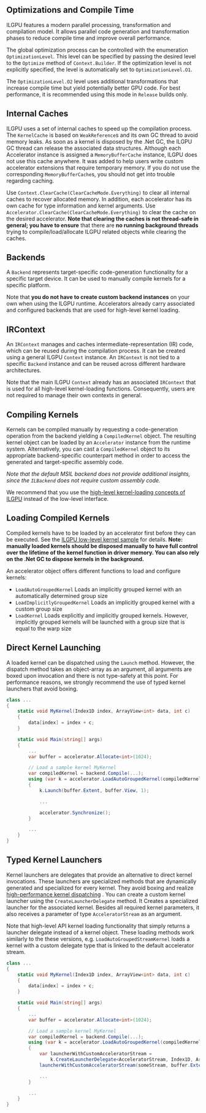 ## Optimizations and Compile Time

ILGPU features a modern parallel processing, transformation and compilation model.
It allows parallel code generation and transformation phases to reduce compile time and improve overall performance.

The global optimization process can be controlled with the enumeration `OptimizationLevel`.
This level can be specified by passing the desired level to the `Optimize` method of `Context.Builder`.
If the optimization level is not explicitly specified, the level is automatically set to `OptimizationLevel.O1`.

The `OptimizationLevel.O2` level uses additional transformations that increase compile time but yield potentially better
GPU code.
For best performance, it is recommended using this mode in `Release` builds only.

## Internal Caches

ILGPU uses a set of internal caches to speed up the compilation process.
The `KernelCache` is based on `WeakReference`s and its own GC thread to avoid memory leaks.
As soon as a kernel is disposed by the .Net GC, the ILGPU GC thread can release the associated data structures.
Although each Accelerator instance is assigned a `MemoryBufferCache` instance, ILGPU does not use this cache anywhere.
It was added to help users write custom accelerator extensions that require temporary memory.
If you do not use the corresponding `MemoryBufferCache`s, you should not get into trouble regarding caching.

Use `Context.ClearCache(ClearCacheMode.Everything)` to clear all internal caches to recover allocated memory.
In addition, each accelerator has its own cache for type information and kernel arguments.
Use `Accelerator.ClearCache(ClearCacheMode.Everything)` to clear the cache on the desired accelerator.
**Note that clearing the caches is not thread-safe in general; you have to ensure** that there are **no running
background threads** trying to compile/load/allocate ILGPU related objects while clearing the caches.

## Backends

A `Backend` represents target-specific code-generation functionality for a specific target device.
It can be used to manually compile kernels for a specific platform.

Note that **you do not have to create custom backend instances** on your own when using the ILGPU runtime.
Accelerators already carry associated and configured backends that are used for high-level kernel loading.

## IRContext

An `IRContext` manages and caches intermediate-representation (IR) code, which can be reused during the compilation
process.
It can be created using a general ILGPU `Context` instance.
An `IRContext` is not tied to a specific `Backend` instance and can be reused across different hardware architectures.

Note that the main ILGPU `Context` already has an associated `IRContext` that is used for all high-level kernel-loading
functions.
Consequently, users are not required to manage their own contexts in general.

## Compiling Kernels

Kernels can be compiled manually by requesting a code-generation operation from the backend yielding a `CompiledKernel`
object.
The resulting kernel object can be loaded by an `Accelerator` instance from the runtime system.
Alternatively, you can cast a `CompiledKernel` object to its appropriate backend-specific counterpart method in order to
access the generated and target-specific assembly code.

*Note that the default MSIL backend does not provide additional insights, since the `ILBackend` does not require custom
assembly code.*

We recommend that you use the [high-level kernel-loading concepts of ILGPU](02_Kernels.md) instead of the low-level
interface.

## Loading Compiled Kernels

Compiled kernels have to be loaded by an accelerator first before they can be executed.
See
the [ILGPU low-level kernel sample](https://github.com/m4rs-mt/ILGPU/tree/master/Samples/LowLevelKernelCompilation)
for details.
**Note: manually loaded kernels should be disposed manually to have full control over the lifetime of the kernel
function in driver memory. You can also rely on the .Net GC to dispose kernels in the background.**

An accelerator object offers different functions to load and configure kernels:

* `LoadAutoGroupedKernel`
  Loads an implicitly grouped kernel with an automatically determined group size
* `LoadImplicitlyGroupedKernel`
  Loads an implicitly grouped kernel with a custom group size
* `LoadKernel`
  Loads explicitly and implicitly grouped kernels. However, implicitly grouped kernels will be launched with a group
  size that is equal to the warp size

## Direct Kernel Launching

A loaded kernel can be dispatched using the `Launch` method.
However, the dispatch method takes an object-array as an argument, all arguments are boxed upon invocation and there is
not type-safety at this point.
For performance reasons, we strongly recommend the use of typed kernel launchers that avoid boxing.

```c#
class ...
{
    static void MyKernel(Index1D index, ArrayView<int> data, int c)
    {
        data[index] = index + c;
    }

    static void Main(string[] args)
    {
        ...
        var buffer = accelerator.Allocate<int>(1024);

        // Load a sample kernel MyKernel
        var compiledKernel = backend.Compile(...);
        using (var k = accelerator.LoadAutoGroupedKernel(compiledKernel))
        {
            k.Launch(buffer.Extent, buffer.View, 1);

            ...

            accelerator.Synchronize();
        }

        ...
    }
}
```

## Typed Kernel Launchers

Kernel launchers are delegates that provide an alternative to direct kernel invocations.
These launchers are specialized methods that are dynamically generated and specialized for every kernel.
They avoid boxing and
realize [high-performance kernel dispatching](https://github.com/m4rs-mt/ILGPU/tree/master/Samples/SimpleKernel)
.
You can create a custom kernel launcher using the `CreateLauncherDelegate` method.
It Creates a specialized launcher for the associated kernel.
Besides all required kernel parameters, it also receives a parameter of type `AcceleratorStream` as an argument.

Note that high-level API kernel loading functionality that simply returns a launcher delegate instead of a kernel
object.
These loading methods work similarly to the these versions, e.g. `LoadAutoGroupedStreamKernel` loads a kernel with a
custom delegate type that is linked to the default accelerator stream.

```c#
class ...
{
    static void MyKernel(Index1D index, ArrayView<int> data, int c)
    {
        data[index] = index + c;
    }

    static void Main(string[] args)
    {
        ...
        var buffer = accelerator.Allocate<int>(1024);

        // Load a sample kernel MyKernel
        var compiledKernel = backend.Compile(...);
        using (var k = accelerator.LoadAutoGroupedKernel(compiledKernel))
        {
            var launcherWithCustomAcceleratorStream =
                k.CreateLauncherDelegate<AcceleratorStream, Index1D, ArrayView<int>>();
            launcherWithCustomAcceleratorStream(someStream, buffer.Extent, buffer.View, 1);

            ...
        }

        ...
    }
}
```
